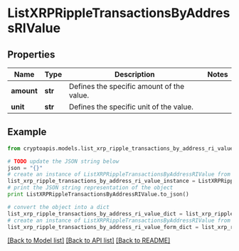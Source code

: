 # ListXRPRippleTransactionsByAddressRIValue


## Properties
Name | Type | Description | Notes
------------ | ------------- | ------------- | -------------
**amount** | **str** | Defines the specific amount of the value. | 
**unit** | **str** | Defines the specific unit of the value. | 

## Example

```python
from cryptoapis.models.list_xrp_ripple_transactions_by_address_ri_value import ListXRPRippleTransactionsByAddressRIValue

# TODO update the JSON string below
json = "{}"
# create an instance of ListXRPRippleTransactionsByAddressRIValue from a JSON string
list_xrp_ripple_transactions_by_address_ri_value_instance = ListXRPRippleTransactionsByAddressRIValue.from_json(json)
# print the JSON string representation of the object
print ListXRPRippleTransactionsByAddressRIValue.to_json()

# convert the object into a dict
list_xrp_ripple_transactions_by_address_ri_value_dict = list_xrp_ripple_transactions_by_address_ri_value_instance.to_dict()
# create an instance of ListXRPRippleTransactionsByAddressRIValue from a dict
list_xrp_ripple_transactions_by_address_ri_value_form_dict = list_xrp_ripple_transactions_by_address_ri_value.from_dict(list_xrp_ripple_transactions_by_address_ri_value_dict)
```
[[Back to Model list]](../README.md#documentation-for-models) [[Back to API list]](../README.md#documentation-for-api-endpoints) [[Back to README]](../README.md)


